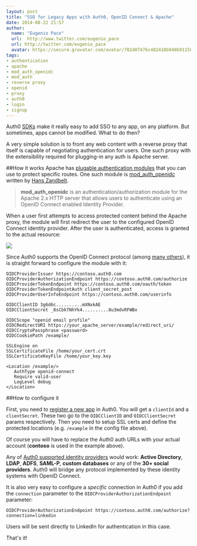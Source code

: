 ```yaml
---
layout: post
title: "SSO for Legacy Apps with Auth0, OpenID Connect & Apache"
date: 2014-08-22 21:57
author:
  name: "Eugenio Pace"
  url:  http://www.twitter.com/eugenio_pace
  url: http://twitter.com/eugenio_pace
  avatar: https://secure.gravatar.com/avatar/702d07476c482418b948b911504137a5?s=60
tags:
- authentication
- apache
- mod_auth_openidc
- mod_auth
- reverse proxy
- openid
- proxy
- auth0
- login
- signup
---
```


Auth0 [SDKs](https://docs.auth0.com) make it really easy to add SSO to any app, on any platform. But sometimes, apps cannot be modified. What to do then?

A very simple solution is to front any web content with a reverse proxy that itself is capable of negotiating authentication for users. One such proxy with the extensibility required for plugging-in any auth is Apache server.

##How it works
Apache has [plugable authentication modules](http://httpd.apache.org/docs/current/mod/mod_auth_basic.html#authbasicprovider) that you can use to protect specific routes. One such module is [mod_auth_openidc](https://github.com/pingidentity/mod_auth_openidc) written by [Hans Zandbelt](http://hanszandbelt.wordpress.com/).

> __mod_auth_openidc__ is an authentication/authorization module for the Apache 2.x HTTP server that allows users to authenticate using an OpenID Connect enabled Identity Provider.

When a user first attempts to access protected content behind the Apache proxy, the module will first redirect the user to the configured OpenID Connect identity provider. After the user is authenticated, access is granted to the actual resource:

![](https://docs.google.com/drawings/d/1ePWbU0cqsKuskGrzKZrpwylp3Q10evHKxv_2MvJ5DQw/pub?w=811&amp;h=340)

Since Auth0 supports the OpenID Connect protocol (among [many others](https://docs.auth0.com/protocols)), it is straight forward to configure the module with it:

```
OIDCProviderIssuer https://contoso.auth0.com
OIDCProviderAuthorizationEndpoint https://contoso.auth0.com/authorize
OIDCProviderTokenEndpoint https://contoso.auth0.com/oauth/token
OIDCProviderTokenEndpointAuth client_secret_post
OIDCProviderUserInfoEndpoint https://contoso.auth0.com/userinfo

OIDCClientID 3g6d6c..........mXNxkAE
OIDCClientSecret _8sCbkTNhYk4..........8u3mdvRFWBx

OIDCScope "openid email profile"
OIDCRedirectURI https://your_apache_server/example/redirect_uri/
OIDCCryptoPassphrase <password>
OIDCCookiePath /example/

SSLEngine on
SSLCertificateFile /home/your_cert.crt
SSLCertificateKeyFile /home/your_key.key

<Location /example/>
   AuthType openid-connect
   Require valid-user
   LogLevel debug
</Location>
```

##How to configure it

First, you need to [register a new app](https://app.myauth0.com/#/applications/create) in Auth0. You will get a `clientId` and a `clientSecret`. These two go to the `OIDCClientID` and `OIDCClientSecret` params respectively. Then you need to setup SSL certs and define the protected locations (e.g. `/example` in the config file above).

Of course you will have to replace the Auth0 auth URLs with your actual account (__contoso__ is used in the example above).

Any of [Auth0 supported identity providers](https://docs.auth0.com/identityproviders) would work: __Active Directory__, __LDAP__, __ADFS__, __SAML-P__, __custom databases__ or any of the __30+ social providers__. Auth0 will bridge any protocol implemented by these identity systems with OpenID Connect.

It is also very easy to configure a _specific_ connection in Auth0 if you add the `connection` parameter to the `OIDCProviderAuthorizationEndpoint` parameter:

```
OIDCProviderAuthorizationEndpoint https://contoso.auth0.com/authorize?connection=linkedin
```

Users will be sent directly to LinkedIn for authentication in this case.

That's it!
